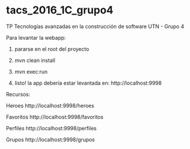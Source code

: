 # tacs_2016_1C_grupo4
TP Tecnologías avanzadas en la construcción de software UTN - Grupo 4


Para levantar la webapp:

1) pararse en el root del proyecto

2) mvn clean install

3) mvn exec:run

4) listo! la app debería estar levantada en: http://localhost:9998


Recursos:

Heroes     http://localhost:9998/heroes

Favoritos  http://localhost:9998/favoritos

Perfiles   http://localhost:9998/perfiles

Grupos     http://localhost:9998/grupos
